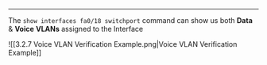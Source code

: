 
---
The `show interfaces fa0/18 switchport` command can show us both **Data** & **Voice** **VLANs** assigned to the Interface

![[3.2.7 Voice VLAN Verification Example.png|Voice VLAN Verification Example]]